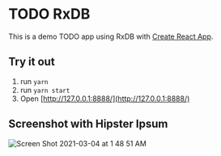 # TODO RxDB
This is a demo TODO app using RxDB with [Create React App](https://github.com/facebookincubator/create-react-app).

## Try it out
1. run `yarn`
6. run `yarn start`
7. Open [http://127.0.0.1:8888/](http://127.0.0.1:8888/)

## Screenshot with Hipster Ipsum

![Screen Shot 2021-03-04 at 1 48 51 AM](https://user-images.githubusercontent.com/31048576/109922740-d9b8d700-7c8b-11eb-96ad-140813506ec2.png)
